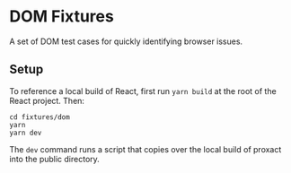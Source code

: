 # DOM Fixtures

A set of DOM test cases for quickly identifying browser issues.

## Setup

To reference a local build of React, first run `yarn build` at the root
of the React project. Then:

```
cd fixtures/dom
yarn
yarn dev
```

The `dev` command runs a script that copies over the local build of proxact into
the public directory.
